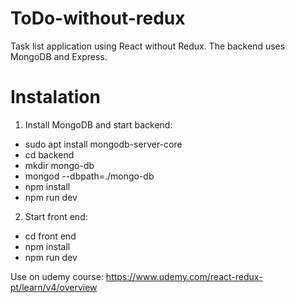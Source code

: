 
# ToDo-without-redux
Task list application using React without Redux. The backend uses MongoDB and Express.


# Instalation

1. Install MongoDB and start backend:
- sudo apt install mongodb-server-core
- cd backend
- mkdir mongo-db
- mongod --dbpath=./mongo-db
- npm install
- npm run dev

2. Start front end:
- cd front end
- npm install
- npm run dev


Use on udemy course: https://www.udemy.com/react-redux-pt/learn/v4/overview